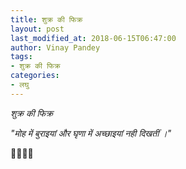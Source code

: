 ```yaml
---
title: शुक्र की फिक्र
layout: post
last_modified_at: 2018-06-15T06:47:00
author: Vinay Pandey
tags:
- शुक्र की फिक्र
categories:
- लघु
---
```

*शुक्र की फिक्र*

*_"मोह में बुराइयां_*
*_और_*
*_घृणा में अच्छाइयां_*
*_नही दिखतीं ।"_*

🙏🌷🌷🙏


